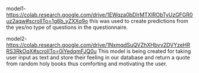 model1- https://colab.research.google.com/drive/1EWqza0bDIrMTXlRObTyUzGFGR0uz2aqw#scrollTo=1g6b_yZXXq9o
this was used to create predictions from the yes/no type of questions in the questionnaire. 

model2- https://colab.research.google.com/drive/1NxmqdSuQVZhXHbvv2DVYzeHRRS3RkOqX#scrollTo=0iYedqmFJQ0u
This model is being created for taking user input as text and store their feeling in our database and return a quote from random holy books thus comforting and motivating the user.
